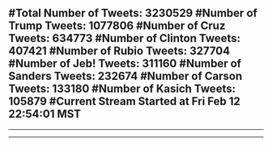 #Total Number of Tweets: 3230529 
#Number of Trump Tweets: 1077806
#Number of Cruz Tweets: 634773
#Number of Clinton Tweets: 407421
#Number of Rubio Tweets: 327704
#Number of Jeb! Tweets: 311160
#Number of Sanders Tweets: 232674
#Number of Carson Tweets: 133180
#Number of Kasich Tweets: 105879
#Current Stream Started at Fri Feb 12 22:54:01 MST
---
---
---
